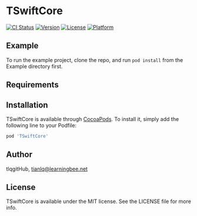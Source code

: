 # TSwiftCore

[![CI Status](https://img.shields.io/travis/tlqgitHub/TSwiftCore.svg?style=flat)](https://travis-ci.org/tlqgitHub/TSwiftCore)
[![Version](https://img.shields.io/cocoapods/v/TSwiftCore.svg?style=flat)](https://cocoapods.org/pods/TSwiftCore)
[![License](https://img.shields.io/cocoapods/l/TSwiftCore.svg?style=flat)](https://cocoapods.org/pods/TSwiftCore)
[![Platform](https://img.shields.io/cocoapods/p/TSwiftCore.svg?style=flat)](https://cocoapods.org/pods/TSwiftCore)

## Example

To run the example project, clone the repo, and run `pod install` from the Example directory first.

## Requirements

## Installation

TSwiftCore is available through [CocoaPods](https://cocoapods.org). To install
it, simply add the following line to your Podfile:

```ruby
pod 'TSwiftCore'
```

## Author

tlqgitHub, tianlq@learningbee.net

## License

TSwiftCore is available under the MIT license. See the LICENSE file for more info.
